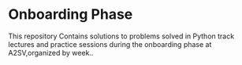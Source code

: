 # Onboarding Phase 
This repository Contains solutions to problems solved in Python track lectures and practice sessions during the onboarding phase at A2SV,organized by week..
